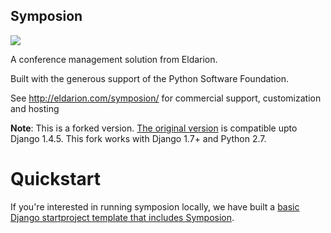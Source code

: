Symposion
---------

[![](https://img.shields.io/travis/iambibhas/symposion.svg)](https://travis-ci.org/iambibhas/symposion)


A conference management solution from Eldarion.

Built with the generous support of the Python Software Foundation.

See http://eldarion.com/symposion/ for commercial support, customization and hosting

**Note**: This is a forked version. [The original version](https://github.com/pinax/pinax-project-symposion) is compatible upto Django 1.4.5. This fork works with Django 1.7+ and Python 2.7. 

Quickstart
==========

If you're interested in running symposion locally, we have built a [basic
Django startproject template that includes Symposion][1].

[1]: https://github.com/iambibhas/django-symposion-template
